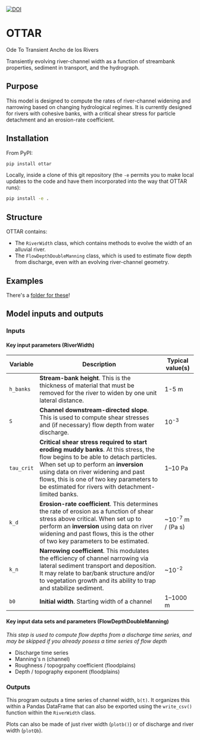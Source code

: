 [![DOI](https://zenodo.org/badge/261265317.svg)](https://zenodo.org/badge/latestdoi/261265317)

# OTTAR

Ode To Transient Ancho de los Rivers

Transiently evolving river-channel width as a function of streambank properties, sediment in transport, and the hydrograph.

## Purpose

This model is designed to compute the rates of river-channel widening and narrowing based on changing hydrological regimes. It is currently designed for rivers with cohesive banks, with a critical shear stress for particle detachment and an erosion-rate coefficient.

## Installation

From PyPI:
```sh
pip install ottar
```

Locally, inside a clone of this git repository (the `-e` permits you to make local updates to the code and have them incorporated into the way that OTTAR runs):
```sh
pip install -e .
```

## Structure

OTTAR contains:

* The `RiverWidth` class, which contains methods to evolve the width of an alluvial river.
* The `FlowDepthDoubleManning` class, which is used to estimate flow depth from discharge, even with an evolving river-channel geometry.

## Examples

There's a [folder for these](https://github.com/MNiMORPH/OTTAR/tree/master/examples)!

## Model inputs and outputs

### Inputs

#### Key input parameters (RiverWidth)

| **Variable** 	| **Description**                                                                                                                                                                                                                                                                                                   	| **Typical value(s)**        	|
|--------------	|-------------------------------------------------------------------------------------------------------------------------------------------------------------------------------------------------------------------------------------------------------------------------------------------------------------------	|-----------------------------	|
| `h_banks`    	| **Stream-bank height**. This is the thickness of material that must be removed for the river to widen by one unit lateral distance.                                                                                                                                                                               	| 1-5 m                       	|
| `S`          	| **Channel downstream-directed slope**. This is used to compute shear stresses and (if necessary) flow depth from water discharge.                                                                                                                                                                                 	| 10<sup>-3</sup>             	|
| `tau_crit`   	| **Critical shear stress required to start eroding muddy banks**. At this stress, the flow begins to be able to detach particles. When set up to perform an **inversion** using data on river widening and past flows, this is one of two key parameters to be estimated for rivers with detachment-limited banks. 	| 1&ndash;10 Pa                     	|
| `k_d`        	| **Erosion-rate coefficient**. This determines the rate of erosion as a function of shear stress above critical. When set up to perform an **inversion** using data on river widening and past flows, this is the other of two key parameters to be estimated.            	| ~10<sup>-7</sup> m / (Pa s) 	|
| `k_n`         	| **Narrowing coefficient**. This modulates the efficiency of channel narrowing via lateral sediment transport and deposition. It may relate to bar/bank structure and/or to vegetation growth and its ability to trap and stabilize sediment.                                                                                                                                                                                                                                    	| ~10<sup>-2</sup>     	|
| `b0`         	| **Initial width**. Starting width of a channel                                                                                                                                                                                                                                                                    	| 1&ndash;1000 m                   	|

#### Key input data sets and parameters (FlowDepthDoubleManning)

*This step is used to compute flow depths from a discharge time series, and may be skipped if you already posess a time series of flow depth*

* Discharge time series
* Manning's n (channel)
* Roughness / topogrpahy coefficient (floodplains)
* Depth / topography exponent (floodplains)

### Outputs

This program outputs a time series of channel width, `b(t)`. It organizes this within a Pandas DataFrame that can also be exported using the `write_csv()` function within the `RiverWidth` class.
 
Plots can also be made of just river width (`plotb()`) or of discharge and river width (`plotQb`).
